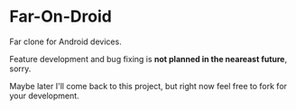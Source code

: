 # Far-On-Droid
Far clone for Android devices.

Feature development and bug fixing is <b>not planned in the neareast future</b>, sorry. 

Maybe later I'll come back to this project, but right now feel free to fork for your development.
